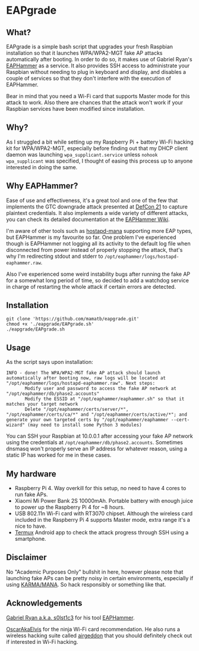 # EAPgrade

What?
-----

EAPgrade is a simple bash script that upgrades your fresh Raspbian installation so that it launches WPA/WPA2-MGT fake AP attacks automatically after booting. In order to do so, it makes use of Gabriel Ryan's [EAPHammer](https://github.com/s0lst1c3/eaphammer) as a service. It also provides SSH access to administrate your Raspbian without needing to plug in keyboard and display, and disables a couple of services so that they don't interfere with the execution of EAPHammer.

Bear in mind that you need a Wi-Fi card that supports Master mode for this attack to work. Also there are chances that the attack won't work if your Raspbian services have been modified since installation.

Why?
----

As I struggled a bit while setting up my Raspberry Pi + battery Wi-Fi hacking kit for WPA/WPA2-MGT, especially before finding out that my DHCP client daemon was launching `wpa_supplicant.service` unless `nohook wpa_supplicant` was specified, I thought of easing this process up to anyone interested in doing the same.

Why EAPHammer?
--------------

Ease of use and effectiveness, it's a great tool and one of the few that implements the GTC downgrade attack presented at [DefCon 21](https://www.youtube.com/watch?v=-uqTqJwTFyU&feature=youtu.be&t=22m34s) to capture plaintext credentials. It also implements a wide variety of different attacks, you can check its detailed documentation at the [EAPHammer Wiki](https://github.com/s0lst1c3/eaphammer/wiki).

I'm aware of other tools such as [hostapd-mana](https://github.com/sensepost/hostapd-mana) supporting more EAP types, but EAPHammer is my favourite so far. One problem I've experienced though is EAPHammer not logging all its activity to the default log file when disconnected from power instead of properly stopping the attack, that's why I'm redirecting stdout and stderr to `/opt/eaphammer/logs/hostapd-eaphammer.raw`.

Also I've experienced some weird instability bugs after running the fake AP for a somewhat long period of time, so decided to add a watchdog service in charge of restarting the whole attack if certain errors are detected.

Installation
------------

    git clone 'https://github.com/mamatb/eapgrade.git'
    chmod +x './eapgrade/EAPgrade.sh'
    ./eapgrade/EAPgrade.sh

Usage
-----

As the script says upon installation:

    INFO - done! The WPA/WPA2-MGT fake AP attack should launch automatically after booting now, raw logs will be located at "/opt/eaphammer/logs/hostapd-eaphammer.raw". Next steps:
           Modify user and password to access the fake AP network at "/opt/eaphammer/db/phase2.accounts"
           Modify the ESSID at "/opt/eaphammer/eaphammer.sh" so that it matches your target network
           Delete "/opt/eaphammer/certs/server/*", "/opt/eaphammer/certs/ca/*" and "/opt/eaphammer/certs/active/*"; and generate your own targeted certs by "/opt/eaphammer/eaphammer --cert-wizard" (may need to install some Python 3 modules)

You can SSH your Raspbian at 10.0.0.1 after accessing your fake AP network using the credentials at `/opt/eaphammer/db/phase2.accounts`. Sometimes dnsmasq won't properly serve an IP address for whatever reason, using a static IP has worked for me in these cases.

My hardware
-----------

*  Raspberry Pi 4. Way overkill for this setup, no need to have 4 cores to run fake APs.
*  Xiaomi Mi Power Bank 2S 10000mAh. Portable battery with enough juice to power up the Raspberry Pi 4 for ~8 hours.
*  USB 802.11n Wi-Fi card with RT3070 chipset. Although the wireless card included in the Raspberry Pi 4 supports Master mode, extra range it's a nice to have.
*  [Termux](https://termux.com/) Android app to check the attack progress through SSH using a smartphone.

Disclaimer
----------

No "Academic Purposes Only" bullshit in here, however please note that launching fake APs can be pretty noisy in certain environments, especially if using [KARMA/MANA](https://github.com/s0lst1c3/eaphammer/wiki/XI.-Using-Karma). So hack responsibly or something like that.

Acknowledgements
----------------

[Gabriel Ryan a.k.a. s0lst1c3](https://github.com/s0lst1c3) for his tool [EAPHammer](https://github.com/s0lst1c3/eaphammer).

[OscarAkaElvis](https://github.com/OscarAkaElvis) for the ninja Wi-Fi card recommendation. He also runs a wireless hacking suite called [airgeddon](https://github.com/v1s1t0r1sh3r3/airgeddon) that you should definitely check out if interested in Wi-Fi hacking.
